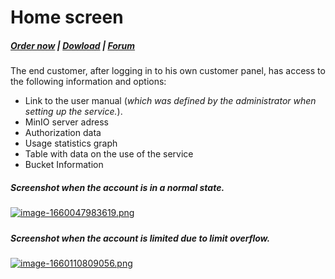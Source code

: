 # Home screen

#####  [Order now](https://panel.puqcloud.com/index.php?rp=/store/whmcs-module-minio-s3) | [Dowload](https://download.puqcloud.com/WHMCS/servers/PUQ_WHMCS-MinIO-S3/) | [Forum](https://forum.puqcloud.com/viewforum.php?f=3)

The end customer, after logging in to his own customer panel, has access to the following information and options:

- Link to the user manual (*which was defined by the administrator when setting up the service.*).
- MinIO server adress
- Authorization data
- Usage statistics graph
- Table with data on the use of the service
- Bucket Information

##### Screenshot when the account is in a normal state.

[![image-1660047983619.png](https://doc.puq.info/uploads/images/gallery/2022-08/scaled-1680-/image-1660047983619.png)](https://doc.puq.info/uploads/images/gallery/2022-08/image-1660047983619.png)

#####  

##### Screenshot when the account is limited due to limit overflow.

[![image-1660110809056.png](https://doc.puq.info/uploads/images/gallery/2022-08/scaled-1680-/image-1660110809056.png)](https://doc.puq.info/uploads/images/gallery/2022-08/image-1660110809056.png)